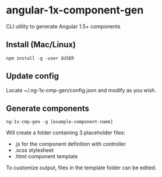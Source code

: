 # angular-1x-component-gen
CLI utility to generate Angular 1.5+ components

## Install (Mac/Linux)
```
npm install -g -user $USER
```

## Update config
Locate ~/.ng-1x-cmp-gen/config.json and modify as you wish.

## Generate components
```
ng-1x-cmp-gen -g [example-component-name]
```

Will create a folder containing 3 placeholder files:
* .js for the component definition with controller
* .scss stylesheet
* .html component template

To customize output, files in the template folder can be edited.

